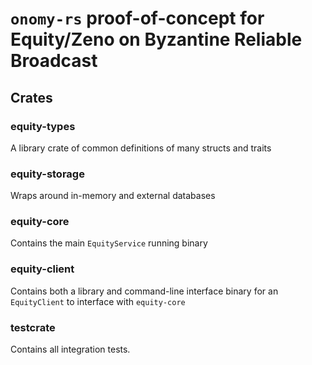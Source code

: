 # `onomy-rs` proof-of-concept for Equity/Zeno on Byzantine Reliable Broadcast

## Crates
### equity-types
A library crate of common definitions of many structs and traits

### equity-storage
Wraps around in-memory and external databases

### equity-core
Contains the main `EquityService` running binary

### equity-client
Contains both a library and command-line interface binary for an `EquityClient` to interface with
`equity-core`

### testcrate
Contains all integration tests.
